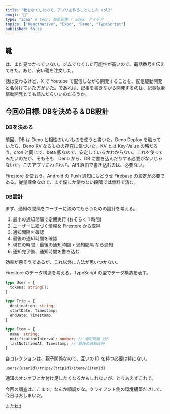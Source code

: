 ```yaml
---
title: "靴をなくしたので、アプリを作ることにした vol2"
emoji: "🦕"
type: "idea" # tech: 技術記事 / idea: アイデア
topics: ["ReactNative", "Expo", "Deno", "TypeScript"]
published: false
---
```


## 靴
は、まだ見つかっていない。ジムでなくした可能性が高いので、電話番号を伝えてきた。あと、安い靴を注文した。

話は変わるけど、X で Youtube で配信しながら開発することを、配信駆動開発と名付けていた方がいた。であれば、記事を書きながら開発するのは、記事執筆駆動開発とでも読んだらいいのだろうか。

## 今回の目標: DBを決める & DB設計

### DBを決める
前回、DB は Deno と相性のいいものを使うと書いた。Deno Deploy を触っていたら、Deno KV なるものの存在に気づいた。KV とは Key-Value の略だろう。cron と同じで、beta 版なので、安定しているかわからない。これを使ってみたいのだが、そもそも　Deno から、DB に書き込んだりする必要がないじゃないか。このアプリにわざわざ、API 経由で書き込むのは、必要ない。

Firestore を使おう。Android の Push 通知にもどうせ Firebase の設定が必要である。従量課金なので、まず僕しか使わない段階では無料で済む。

### DB設計
まず、通知の間隔をユーザーに決めてもらうための設計を考える。

1. 最小の通知間隔で定期実行 (おそらく 1 時間)
2. ユーザーに紐づく情報を Firestore から取得
3. 通知間隔を確認
4. 最後の通知時間を確認
5. 現在の時間 - 最後の通知時間 > 通知間隔 なら通知
6. 通知完了後、通知時間を書き込む

効率が悪そうであるが、これ以外に方法が思いつかない。

Firestore のデータ構造を考える。TypeScript の型でデータ構造を表す。

```typescript
type User = {
  tokens: string[];
}

type Trip = {
  destination: string;
  startDate: Timestamp;
  endDate: Timestamp;
}

type Item = {
  name: string;
  notificationInterval: number; // 通知間隔（分）
  lastNotifiedAt: Timestamp; // 最後の通知日時
}
```

各コレクションは、親子関係なので、互いの ID を持つ必要は特にない。

`users/{userId}/trips/{tripId}/items/{itemId}`

通知のオンオフとか付け足したくなるかもしれないが、とりあえずこれで。

今回の調査はここまで。なんか順調だな。クライアント側の環境構築だけして、今日はおしまいだ。

またね:)


